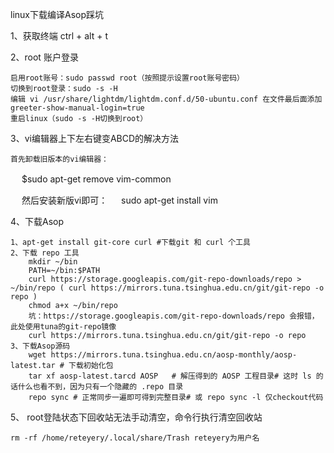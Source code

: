 linux下载编译Asop踩坑

1、获取终端 ctrl + alt + t

2、root 账户登录

	启用root账号：sudo passwd root（按照提示设置root账号密码）
	切换到root登录：sudo -s -H
	编辑 vi /usr/share/lightdm/lightdm.conf.d/50-ubuntu.conf 在文件最后面添加 greeter-show-manual-login=true
	重启linux（sudo -s -H切换到root）

3、vi编辑器上下左右键变ABCD的解决方法

	首先卸载旧版本的vi编辑器：
　  $sudo apt-get remove vim-common

　  然后安装新版vi即可：
　  sudo apt-get install vim

4、下载Asop

	1、apt-get install git-core curl #下载git 和 curl 个工具
	2、下载 repo 工具
		mkdir ~/bin
		PATH=~/bin:$PATH
		curl https://storage.googleapis.com/git-repo-downloads/repo > ~/bin/repo ( curl https://mirrors.tuna.tsinghua.edu.cn/git/git-repo -o repo )
		chmod a+x ~/bin/repo
		坑：https://storage.googleapis.com/git-repo-downloads/repo 会报错，此处使用tuna的git-repo镜像
		curl https://mirrors.tuna.tsinghua.edu.cn/git/git-repo -o repo
	3、下载Asop源码
		wget https://mirrors.tuna.tsinghua.edu.cn/aosp-monthly/aosp-latest.tar # 下载初始化包
		tar xf aosp-latest.tarcd AOSP   # 解压得到的 AOSP 工程目录# 这时 ls 的话什么也看不到，因为只有一个隐藏的 .repo 目录
		repo sync # 正常同步一遍即可得到完整目录# 或 repo sync -l 仅checkout代码

5、 root登陆状态下回收站无法手动清空，命令行执行清空回收站

	rm -rf /home/reteyery/.local/share/Trash reteyery为用户名
